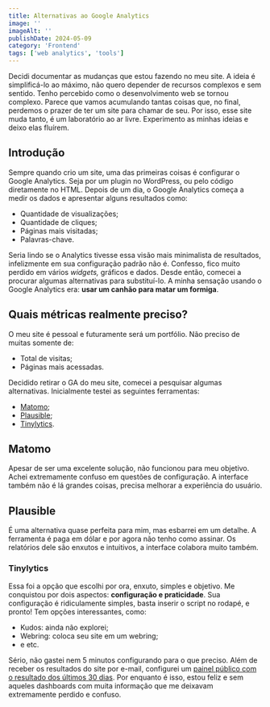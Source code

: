 ```yaml
---
title: Alternativas ao Google Analytics
image: ''
imageAlt: ''
publishDate: 2024-05-09
category: 'Frontend'
tags: ['web analytics', 'tools']
---
```


Decidi documentar as mudanças que estou fazendo no meu site. A ideia é simplificá-lo ao máximo, não quero depender de recursos complexos e sem sentido. Tenho percebido como o desenvolvimento web se tornou complexo. Parece que vamos acumulando tantas coisas que, no final, perdemos o prazer de ter um site para chamar de seu. Por isso, esse site muda tanto, é um laboratório ao ar livre. Experimento as minhas ideias e deixo elas fluírem.

## Introdução

Sempre quando crio um site, uma das primeiras coisas é configurar o Google Analytics. Seja por um plugin no WordPress, ou pelo código diretamente no HTML. Depois de um dia, o Google Analytics começa a medir os dados e apresentar alguns resultados como:

- Quantidade de visualizações;
- Quantidade de cliques;
- Páginas mais visitadas;
- Palavras-chave.

Seria lindo se o Analytics tivesse essa visão mais minimalista de resultados, infelizmente em sua configuração padrão não é. Confesso, fico muito perdido em vários *widgets,* gráficos e dados. Desde então, comecei a procurar algumas alternativas para substituí-lo. A minha sensação usando o Google Analytics era: **usar um canhão para matar um formiga**.

## Quais métricas realmente preciso?

O meu site é pessoal e futuramente será um portfólio. Não preciso de muitas somente de:

- Total de visitas;
- Páginas mais acessadas.

Decidido retirar o GA do meu site, comecei a pesquisar algumas alternativas. Inicialmente testei as seguintes ferramentas:

- [Matomo](https://matomo.org/);
- [Plausible](https://plausible.io/);
- [Tinylytics](https://tinylytics.app/).

## Matomo

Apesar de ser uma excelente solução, não funcionou para meu objetivo. Achei extremamente confuso em questões de configuração. A interface também não é lá grandes coisas, precisa melhorar a experiência do usuário.

## Plausible

É uma alternativa quase perfeita para mim, mas esbarrei em um detalhe. A ferramenta é paga em dólar e por agora não tenho como assinar. Os relatórios dele são enxutos e intuitivos, a interface colabora muito também.

### Tinylytics

Essa foi a opção que escolhi por ora, enxuto, simples e objetivo. Me conquistou por dois aspectos: **configuração e praticidade**. Sua configuração é ridiculamente simples, basta inserir o script no rodapé, e pronto! Tem opções interessantes, como:

- Kudos: ainda não explorei;
- Webring: coloca seu site em um webring;
- e etc.

Sério, não gastei nem 5 minutos configurando para o que preciso. Além de receber os resultados do site por e-mail, configurei um [painel público com o resultado dos últimos 30 dias](https://tinylytics.app/public/r2uwwNLcM2UTCLY8jSVd). Por enquanto é isso, estou feliz e sem aqueles dashboards com muita informação que me deixavam extremamente perdido e confuso.
